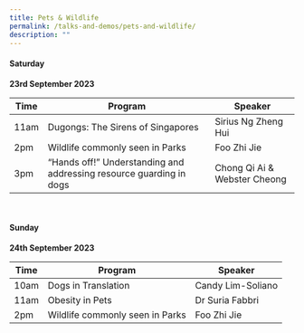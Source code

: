 ```yaml
---
title: Pets & Wildlife
permalink: /talks-and-demos/pets-and-wildlife/
description: ""
---
```

#### Saturday
**23rd September 2023** <br>

| Time | Program | Speaker |
| -------- | -------- | -------- |
| 11am | Dugongs: The Sirens of Singapores | Sirius Ng Zheng Hui  |
| 2pm | Wildlife commonly seen in Parks | Foo Zhi Jie |
| 3pm | “Hands off!” Understanding and addressing resource guarding in dogs | Chong Qi Ai &amp; Webster Cheong |

<br>

#### Sunday
**24th September 2023** <br>

| Time | Program | Speaker |
| -------- | -------- | -------- |
| 10am | Dogs in Translation | Candy Lim-Soliano  |
| 11am | Obesity in Pets | Dr Suria Fabbri
| 2pm | Wildlife commonly seen in Parks | Foo Zhi Jie |



<br>